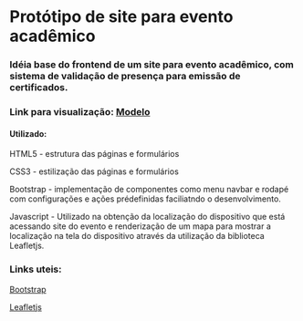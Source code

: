 # Protótipo de site para evento acadêmico

### Idéia base do frontend de um site para evento acadêmico, com sistema de validação de presença para emissão de certificados.

### Link para visualização: [Modelo](https://andretaveira90.github.io/modelo-site-evento-academico/)

#### Utilizado:
HTML5 - estrutura das páginas e formulários

CSS3 - estilização das páginas e formulários

Bootstrap - implementação de componentes como menu navbar e rodapé com configurações e ações prédefinidas faciliatndo o desenvolvimento. 

Javascript - Utilizado na obtenção da localização do dispositivo que está acessando site do evento e renderização de um mapa para mostrar a localização na tela do dispositivo através da utilização da biblioteca Leafletjs.

### Links uteis:

[Bootstrap](https://getbootstrap.com/)

[Leafletjs](https://leafletjs.com/SlavaUkraini/)

